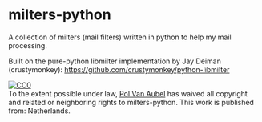 milters-python
==============

A collection of milters (mail filters) written in python to help my mail processing.

Built on the pure-python libmilter implementation by Jay Deiman (crustymonkey):
https://github.com/crustymonkey/python-libmilter

<p xmlns:dct="http://purl.org/dc/terms/" xmlns:vcard="http://www.w3.org/2001/vcard-rdf/3.0#">
  <a rel="license"
     href="http://creativecommons.org/publicdomain/zero/1.0/">
    <img src="http://i.creativecommons.org/p/zero/1.0/88x31.png" style="border-style: none;" alt="CC0" />
  </a>
  <br />
  To the extent possible under law,
  <a rel="dct:publisher"
     href="https://github.com/MacGyverNL/maildir-alot-sync">
    <span property="dct:title">Pol Van Aubel</span></a>
  has waived all copyright and related or neighboring rights to
  <span property="dct:title">milters-python</span>.
This work is published from:
<span property="vcard:Country" datatype="dct:ISO3166"
      content="NL" about="https://github.com/MacGyverNL/maildir-alot-sync">
  Netherlands</span>.
</p>


